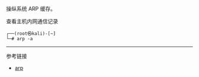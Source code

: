 操纵系统 ARP 缓存。

查看主机内网通信记录

```shell
┌──(root㉿kali)-[~]
└─# arp -a
```

---

参考链接

- [arp](https://www.kali.org/tools/net-tools/#arp)
